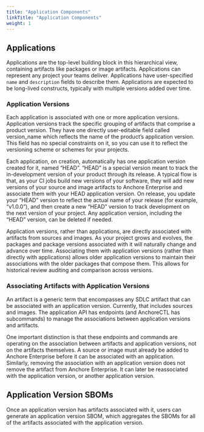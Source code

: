 ```yaml
---
title: "Application Components"
linkTitle: "Application Components"
weight: 1
---
```



## Applications

Applications are the top-level building block in this hierarchical view, containing artifacts like packages or image artifacts. Applications can represent any project your teams deliver. Applications have user-specified `name` and `description` fields to describe them. Applications are expected to be long-lived constructs, typically with multiple versions added over time.


### Application Versions

Each application is associated with one or more application versions. Application versions track the specific grouping of artifacts that comprise a product version. They have one directly user-editable field called version_name which reflects the name of the product’s application version. This field has no special constraints on it, so you can use it to reflect the versioning scheme or schemes for your projects.

Each application, on creation, automatically has one application version created for it, named “HEAD”. “HEAD” is a special version meant to track the in-development version of your product through its release. A typical flow is that, as your CI jobs build new versions of your software, they will add new versions of your source and image artifacts to Anchore Enterprise and associate them with your HEAD application version. On release, you update your “HEAD” version to reflect the actual name of your release (for example, “v1.0.0”), and then create a new “HEAD” version to track development on the next version of your project. Any application version, including the “HEAD” version, can be deleted if needed.

Application versions, rather than applications, are directly associated with artifacts from sources and images. As your project grows and evolves, the packages and package versions associated with it will naturally change and advance over time. Associating them with application versions (rather than directly with applications) allows older application versions to maintain their associations with the older packages that compose them. This allows for historical review auditing and comparison across versions.


### Associating Artifacts with Application Versions

An artifact is a generic term that encompasses any SDLC artifact that can be associated with an application version. Currently, that includes sources and images. The application API has endpoints (and AnchoreCTL has subcommands) to manage the associations between application versions and artifacts.

One important distinction is that these endpoints and commands are operating on the association between artifacts and application versions, not on the artifacts themselves. A source or image must already be added to Anchore Enterprise before it can be associated with an application. Similarly, removing the association with an application version does not remove the artifact from Anchore Enterprise. It can later be reassociated with the application version, or another application version. 


## Application Version SBOMs

Once an application version has artifacts associated with it, users can generate an application version SBOM, which aggregates the SBOMs for all of the artifacts associated with the application version.